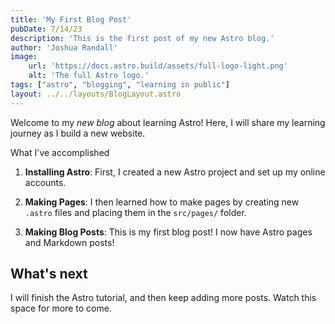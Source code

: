 ```yaml
---
title: 'My First Blog Post'
pubDate: 7/14/23
description: 'This is the first post of my new Astro blog.'
author: 'Joshua Randall'
image:
    url: 'https://docs.astro.build/assets/full-logo-light.png'
    alt: 'The full Astro logo.'
tags: ["astro", "blogging", "learning in public"]
layout: ../../layouts/BlogLayout.astro
---
```


Welcome to my _new blog_ about learning Astro! Here, I will share my learning journey as I build a new website.

What I've accomplished

1. **Installing Astro**: First, I created a new Astro project and set up my online accounts.

2. **Making Pages**: I then learned how to make pages by creating new `.astro` files and placing them in the `src/pages/` folder.

3. **Making Blog Posts**: This is my first blog post! I now have Astro pages and Markdown posts!

## What's next

I will finish the Astro tutorial, and then keep adding more posts. Watch this space for more to come.
